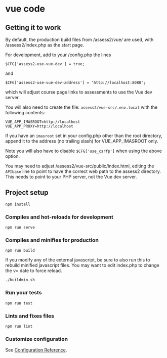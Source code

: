 # vue code

## Getting it to work

By default, the production build files from /assess2/vue/ are used, with
/assess2/index.php as the start page.

For development, add to your /config.php the lines

`$CFG['assess2-use-vue-dev'] = true;`

and

`$CFG['assess2-use-vue-dev-address'] = 'http://localhost:8080';`

which will adjust course page links to assessments to use the Vue dev
server.

You will also need to create the file: `assess2/vue-src/.env.local` with
the following contents:

```
VUE_APP_IMASROOT=http://localhost
VUE_APP_PROXY=http://localhost
```

If you have an `imasroot` set in your config.php other than the root directory,
append it to the address (no trailing slash) for VUE_APP_IMASROOT only.

Note you will also have to disable `$CFG['use_csrfp']` when using the above
option.

You may need to adjust /assess2/vue-src/public/index.html, editing the
`APIbase` line to point to have the correct web path to the assess2 directory.
This needs to point to your PHP server, not the Vue dev server.

## Project setup
```
npm install
```

### Compiles and hot-reloads for development
```
npm run serve
```

### Compiles and minifies for production
```
npm run build
```
If you modify any of the external javascript, be sure to also run this to
rebuild minified javascript files.  You may want to edit index.php to change
the v= date to force reload.
```
./buildmin.sh
```

### Run your tests
```
npm run test
```

### Lints and fixes files
```
npm run lint
```

### Customize configuration
See [Configuration Reference](https://cli.vuejs.org/config/).
